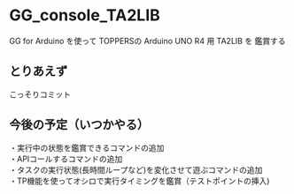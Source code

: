 # GG_console_TA2LIB
GG for Arduino を使って TOPPERSの Arduino UNO R4 用 TA2LIB を 鑑賞する


## とりあえず
こっそりコミット

## 今後の予定（いつかやる）
・実行中の状態を鑑賞できるコマンドの追加  
・APIコールするコマンドの追加  
・タスクの実行状態(長時間ループなど)を変化させて遊ぶコマンドの追加  
・TP機能を使ってオシロで実行タイミングを鑑賞（テストポイントの挿入)  

